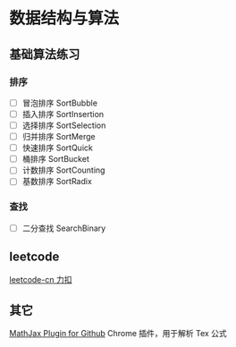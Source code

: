 # 数据结构与算法


## 基础算法练习
### 排序
- [ ] 冒泡排序 SortBubble
- [ ] 插入排序 SortInsertion
- [ ] 选择排序 SortSelection
- [ ] 归并排序 SortMerge
- [ ] 快速排序 SortQuick
- [ ] 桶排序 SortBucket
- [ ] 计数排序 SortCounting
- [ ] 基数排序 SortRadix

### 查找
- [ ] 二分查找 SearchBinary


## leetcode
[leetcode-cn 力扣](https://leetcode-cn.com/)


## 其它
[MathJax Plugin for Github](https://chrome.google.com/webstore/detail/github-with-mathjax/ioemnmodlmafdkllaclgeombjnmnbima) Chrome 插件，用于解析 Tex 公式
